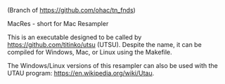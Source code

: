 (Branch of https://github.com/ohac/tn_fnds)

MacRes - short for Mac Resampler

This is an executable designed to be called by https://github.com/titinko/utsu (UTSU).
Despite the name, it can be compiled for Windows, Mac, or Linux using the Makefile.

The Windows/Linux versions of this resampler can also be used with the UTAU program:
https://en.wikipedia.org/wiki/Utau.
